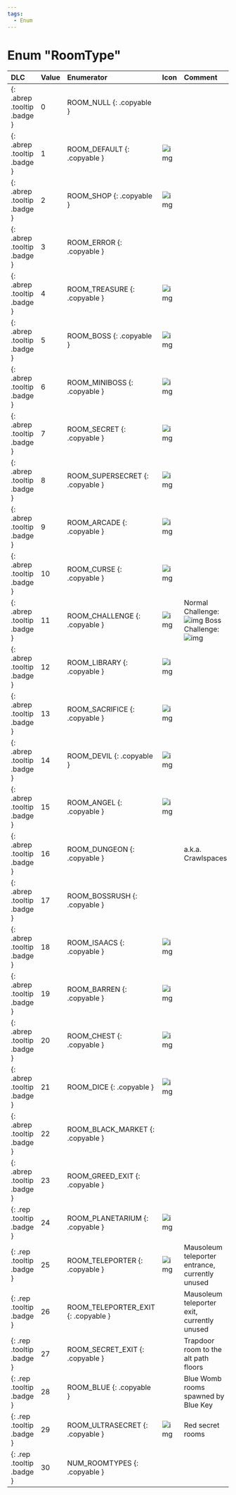 ```yaml
---
tags:
  - Enum
---
```

# Enum "RoomType"
|DLC|Value|Enumerator|Icon|Comment|
|:--|:--|:--|:--|:--|
|[ ](#){: .abrep .tooltip .badge }|0 |ROOM_NULL {: .copyable } | |  |
|[ ](#){: .abrep .tooltip .badge }|1 |ROOM_DEFAULT {: .copyable } | ![img](../images/roomshapes/1.png) |  |
|[ ](#){: .abrep .tooltip .badge }|2 |ROOM_SHOP {: .copyable } | ![img](../images/roomtypes/2.png) |  |
|[ ](#){: .abrep .tooltip .badge }|3 |ROOM_ERROR {: .copyable } |  |  |
|[ ](#){: .abrep .tooltip .badge }|4 |ROOM_TREASURE {: .copyable } | ![img](../images/roomtypes/4.png) |  |
|[ ](#){: .abrep .tooltip .badge }|5 |ROOM_BOSS {: .copyable } | ![img](../images/roomtypes/5.png) |  |
|[ ](#){: .abrep .tooltip .badge }|6 |ROOM_MINIBOSS {: .copyable } | ![img](../images/roomtypes/6.png) |  |
|[ ](#){: .abrep .tooltip .badge }|7 |ROOM_SECRET {: .copyable } | ![img](../images/roomtypes/7.png) |  |
|[ ](#){: .abrep .tooltip .badge }|8 |ROOM_SUPERSECRET {: .copyable } | ![img](../images/roomtypes/8.png) |  |
|[ ](#){: .abrep .tooltip .badge }|9 |ROOM_ARCADE {: .copyable } | ![img](../images/roomtypes/9.png) |  |
|[ ](#){: .abrep .tooltip .badge }|10 |ROOM_CURSE {: .copyable } | ![img](../images/roomtypes/10.png) |  |
|[ ](#){: .abrep .tooltip .badge }|11 |ROOM_CHALLENGE {: .copyable } | ![img](../images/roomtypes/11.png) | Normal Challenge: ![img](../images/roomtypes/11.png) Boss Challenge: ![img](../images/roomtypes/17.png) |
|[ ](#){: .abrep .tooltip .badge }|12 |ROOM_LIBRARY {: .copyable } | ![img](../images/roomtypes/12.png) |  |
|[ ](#){: .abrep .tooltip .badge }|13 |ROOM_SACRIFICE {: .copyable } | ![img](../images/roomtypes/13.png) |  |
|[ ](#){: .abrep .tooltip .badge }|14 |ROOM_DEVIL {: .copyable } | ![img](../images/roomtypes/14.png) | |
|[ ](#){: .abrep .tooltip .badge }|15 |ROOM_ANGEL {: .copyable } | ![img](../images/roomtypes/15.png) |  |
|[ ](#){: .abrep .tooltip .badge }|16 |ROOM_DUNGEON {: .copyable } |  | a.k.a. Crawlspaces |
|[ ](#){: .abrep .tooltip .badge }|17 |ROOM_BOSSRUSH {: .copyable } |  |  |
|[ ](#){: .abrep .tooltip .badge }|18 |ROOM_ISAACS {: .copyable } | ![img](../images/roomtypes/18.png) |  |
|[ ](#){: .abrep .tooltip .badge }|19 |ROOM_BARREN {: .copyable } | ![img](../images/roomtypes/19.png) |  |
|[ ](#){: .abrep .tooltip .badge }|20 |ROOM_CHEST {: .copyable } | ![img](../images/roomtypes/20.png) |  |
|[ ](#){: .abrep .tooltip .badge }|21 |ROOM_DICE {: .copyable } | ![img](../images/roomtypes/21.png) |  |
|[ ](#){: .abrep .tooltip .badge }|22 |ROOM_BLACK_MARKET {: .copyable } |  |  |
|[ ](#){: .abrep .tooltip .badge }|23 |ROOM_GREED_EXIT {: .copyable } |  |  |
|[ ](#){: .rep .tooltip .badge }|24 |ROOM_PLANETARIUM {: .copyable } | ![img](../images/roomtypes/24.png) |  |
|[ ](#){: .rep .tooltip .badge }|25 |ROOM_TELEPORTER {: .copyable } | ![img](../images/roomtypes/25.png) | Mausoleum teleporter entrance, currently unused |
|[ ](#){: .rep .tooltip .badge }|26 |ROOM_TELEPORTER_EXIT {: .copyable } |  | Mausoleum teleporter exit, currently unused |
|[ ](#){: .rep .tooltip .badge }|27 |ROOM_SECRET_EXIT {: .copyable } |  | Trapdoor room to the alt path floors |
|[ ](#){: .rep .tooltip .badge }|28 |ROOM_BLUE {: .copyable } |  | Blue Womb rooms spawned by Blue Key |
|[ ](#){: .rep .tooltip .badge }|29 |ROOM_ULTRASECRET {: .copyable } | ![img](../images/roomtypes/29.png) | Red secret rooms |
|[ ](#){: .rep .tooltip .badge }|30 |NUM_ROOMTYPES {: .copyable } |  |  |
